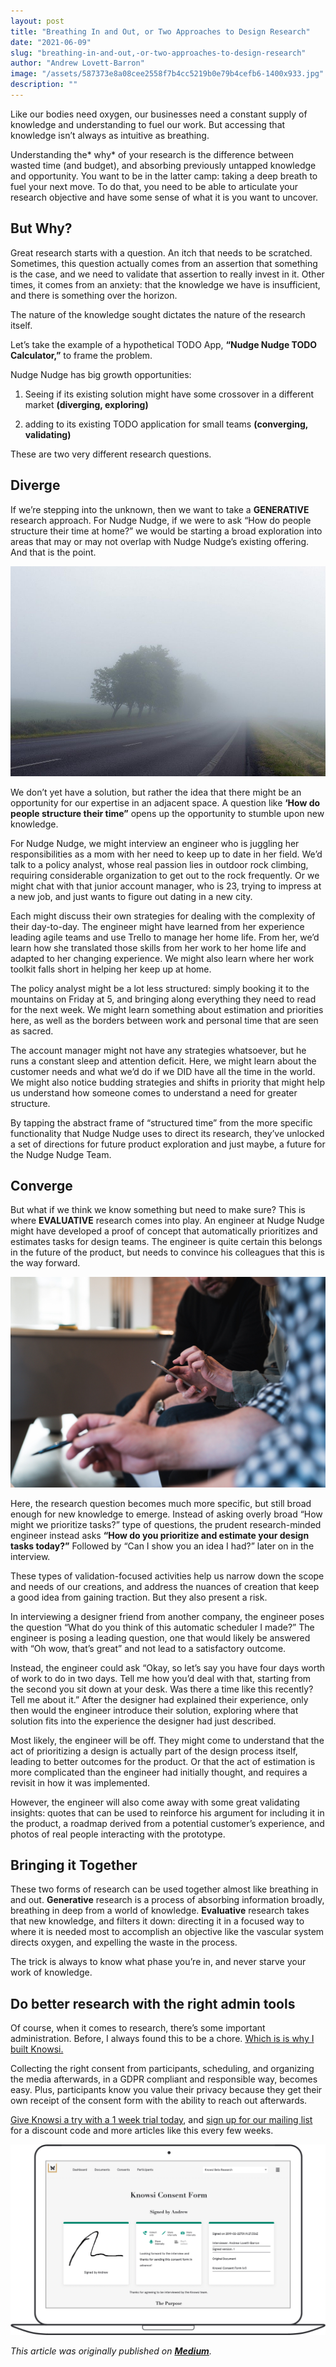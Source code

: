 ```yaml
---
layout: post
title: "Breathing In and Out, or Two Approaches to Design Research"
date: "2021-06-09"
slug: "breathing-in-and-out,-or-two-approaches-to-design-research"
author: "Andrew Lovett-Barron"
image: "/assets/587373e8a08cee2558f7b4cc5219b0e79b4cefb6-1400x933.jpg"
description: ""
---
```


Like our bodies need oxygen, our businesses need a constant supply of knowledge and understanding to fuel our work. But accessing that knowledge isn’t always as intuitive as breathing.

Understanding the* why* of your research is the difference between wasted time (and budget), and absorbing previously untapped knowledge and opportunity. You want to be in the latter camp: taking a deep breath to fuel your next move. To do that, you need to be able to articulate your research objective and have some sense of what it is you want to uncover.

## **But Why?**

Great research starts with a question. An itch that needs to be scratched. Sometimes, this question actually comes from an assertion that something is the case, and we need to validate that assertion to really invest in it. Other times, it comes from an anxiety: that the knowledge we have is insufficient, and there is something over the horizon.

The nature of the knowledge sought dictates the nature of the research itself.

Let’s take the example of a hypothetical TODO App, **“Nudge Nudge TODO Calculator,”** to frame the problem.

Nudge Nudge has big growth opportunities:

1. Seeing if its existing solution might have some crossover in a different market **(diverging, exploring)**

2. adding to its existing TODO application for small teams **(converging, validating)**

These are two very different research questions.

## **Diverge**

If we’re stepping into the unknown, then we want to take a **GENERATIVE** research approach. For Nudge Nudge, if we were to ask “How do people structure their time at home?” we would be starting a broad exploration into areas that may or may not overlap with Nudge Nudge’s existing offering. And that is the point.

![](/assets/0208934790e4c3af50b5de001d08077dfddd2b5b-1000x667.jpg)

We don’t yet have a solution, but rather the idea that there might be an opportunity for our expertise in an adjacent space. A question like **‘How do people structure their time”** opens up the opportunity to stumble upon new knowledge.

For Nudge Nudge, we might interview an engineer who is juggling her responsibilities as a mom with her need to keep up to date in her field. We’d talk to a policy analyst, whose real passion lies in outdoor rock climbing, requiring considerable organization to get out to the rock frequently. Or we might chat with that junior account manager, who is 23, trying to impress at a new job, and just wants to figure out dating in a new city.

Each might discuss their own strategies for dealing with the complexity of their day-to-day. The engineer might have learned from her experience leading agile teams and use Trello to manage her home life. From her, we’d learn how she translated those skills from her work to her home life and adapted to her changing experience. We might also learn where her work toolkit falls short in helping her keep up at home.

The policy analyst might be a lot less structured: simply booking it to the mountains on Friday at 5, and bringing along everything they need to read for the next week. We might learn something about estimation and priorities here, as well as the borders between work and personal time that are seen as sacred.

The account manager might not have any strategies whatsoever, but he runs a constant sleep and attention deficit. Here, we might learn about the customer needs and what we’d do if we DID have all the time in the world. We might also notice budding strategies and shifts in priority that might help us understand how someone comes to understand a need for greater structure.

By tapping the abstract frame of “structured time” from the more specific functionality that Nudge Nudge uses to direct its research, they’ve unlocked a set of directions for future product exploration and just maybe, a future for the Nudge Nudge Team.

## **Converge**

But what if we think we know something but need to make sure? This is where **EVALUATIVE** research comes into play. An engineer at Nudge Nudge might have developed a proof of concept that automatically prioritizes and estimates tasks for design teams. The engineer is quite certain this belongs in the future of the product, but needs to convince his colleagues that this is the way forward.

![](/assets/20d7d1e881ccd5b29c7100a5a27534e1233cf2d8-4000x2671.jpg)

Here, the research question becomes much more specific, but still broad enough for new knowledge to emerge. Instead of asking overly broad “How might we prioritize tasks?” type of questions, the prudent research-minded engineer instead asks **“How do you prioritize and estimate your design tasks today?”** Followed by “Can I show you an idea I had?” later on in the interview.

These types of validation-focused activities help us narrow down the scope and needs of our creations, and address the nuances of creation that keep a good idea from gaining traction. But they also present a risk.

In interviewing a designer friend from another company, the engineer poses the question “What do you think of this automatic scheduler I made?” The engineer is posing a leading question, one that would likely be answered with “Oh wow, that’s great” and not lead to a satisfactory outcome.

Instead, the engineer could ask “Okay, so let’s say you have four days worth of work to do in two days. Tell me how you’d deal with that, starting from the second you sit down at your desk. Was there a time like this recently? Tell me about it.” After the designer had explained their experience, only then would the engineer introduce their solution, exploring where that solution fits into the experience the designer had just described.

Most likely, the engineer will be off. They might come to understand that the act of prioritizing a design is actually part of the design process itself, leading to better outcomes for the product. Or that the act of estimation is more complicated than the engineer had initially thought, and requires a revisit in how it was implemented.

However, the engineer will also come away with some great validating insights: quotes that can be used to reinforce his argument for including it in the product, a roadmap derived from a potential customer’s experience, and photos of real people interacting with the prototype.

## **Bringing it Together**

These two forms of research can be used together almost like breathing in and out. **Generative** research is a process of absorbing information broadly, breathing in deep from a world of knowledge. **Evaluative** research takes that new knowledge, and filters it down: directing it in a focused way to where it is needed most to accomplish an objective like the vascular system directs oxygen, and expelling the waste in the process.

The trick is always to know what phase you’re in, and never starve your work of knowledge.

## **Do better research with the right admin tools**

Of course, when it comes to research, there’s some important administration. Before, I always found this to be a chore. [Which is is why I built Knowsi.](https://www.knowsi.com/)

Collecting the right consent from participants, scheduling, and organizing the media afterwards, in a GDPR compliant and responsible way, becomes easy. Plus, participants know you value their privacy because they get their own receipt of the consent form with the ability to reach out afterwards.

[Give Knowsi a try with a 1 week trial today](https://www.knowsi.com/join), and [sign up for our mailing list](https://www.knowsi.com/?mail=true) for a discount code and more articles like this every few weeks.

![](/assets/214e7ca97916f7c7673fc14b493a9a8e024746cb-1400x847.png)

_This article was originally published on [**Medium**](https://medium.com/knowsi/breathing-in-and-out-or-two-approaches-to-design-research-f26e05b0b4a7)._
